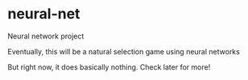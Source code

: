 # neural-net
Neural network project

Eventually, this will be a natural selection game using neural networks

But right now, it does basically nothing. Check later for more!
